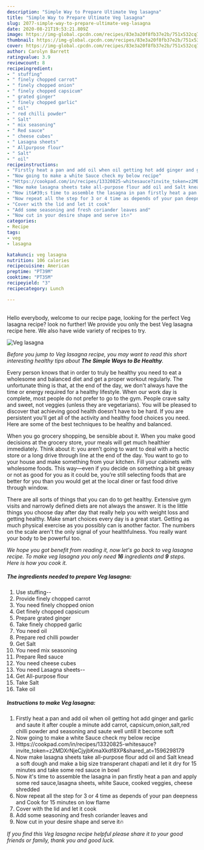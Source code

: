 ```yaml
---
description: "Simple Way to Prepare Ultimate Veg lasagna"
title: "Simple Way to Prepare Ultimate Veg lasagna"
slug: 2077-simple-way-to-prepare-ultimate-veg-lasagna
date: 2020-08-21T19:53:21.809Z
image: https://img-global.cpcdn.com/recipes/83e3a20f8fb37e2b/751x532cq70/veg-lasagna-recipe-main-photo.jpg
thumbnail: https://img-global.cpcdn.com/recipes/83e3a20f8fb37e2b/751x532cq70/veg-lasagna-recipe-main-photo.jpg
cover: https://img-global.cpcdn.com/recipes/83e3a20f8fb37e2b/751x532cq70/veg-lasagna-recipe-main-photo.jpg
author: Carolyn Barrett
ratingvalue: 3.9
reviewcount: 8
recipeingredient:
- " stuffing"
- " finely chopped carrot"
- " finely chopped onion"
- " finely chopped capsicum"
- " grated ginger"
- " finely chopped garlic"
- " oil"
- " red chilli powder"
- " Salt"
- " mix seasoning"
- " Red sauce"
- " cheese cubes"
- " Lasagna sheets"
- " Allpurpose flour"
- " Salt"
- " oil"
recipeinstructions:
- "Firstly heat a pan and add oil when oil getting hot add ginger and garlic and saute it after couple a minute add carrot, capsicum,onion,salt,red chilli powder and seasoning and saute well untill it become soft"
- "Now going to make a white Sauce check my below recipe"
- "Https://cookpad.com/in/recipes/13320825-whitesauce?invite_token=z2MDXrNjeCjyjbKmaXkdf8XP&amp;shared_at=1596298179"
- "Now make lasagna sheets take all-purpose flour add oil and Salt knead a soft dough and make a big size transperant chapati and let it dry for 15 minutes and take some red sauce in bowl"
- "Now it&#39;s time to assemble the lasagna in pan firstly heat a pan and apply some red sauce,lasagna sheets, white Sauce, cooked veggies, cheese shredded"
- "Now repeat all the step for 3 or 4 time as depends of your pan deepness and Cook for 15 minutes on low flame"
- "Cover with the lid and let it cook"
- "Add some seasoning and fresh coriander leaves and"
- "Now cut in your desire shape and serve it🔥"
categories:
- Recipe
tags:
- veg
- lasagna

katakunci: veg lasagna 
nutrition: 106 calories
recipecuisine: American
preptime: "PT39M"
cooktime: "PT35M"
recipeyield: "3"
recipecategory: Lunch

---
```

<br>
Hello everybody, welcome to our recipe page, looking for the perfect Veg lasagna recipe? look no further! We provide you only the best Veg lasagna recipe here. We also have wide variety of recipes to try.
<br>


![Veg lasagna](https://img-global.cpcdn.com/recipes/83e3a20f8fb37e2b/751x532cq70/veg-lasagna-recipe-main-photo.jpg)

<i>Before you jump to Veg lasagna recipe, you may want to read this short interesting healthy tips about <strong>The Simple Ways to Be Healthy</strong>.</i>

Every person knows that in order to truly be healthy you need to eat a wholesome and balanced diet and get a proper workout regularly. The unfortunate thing is that, at the end of the day, we don't always have the time or energy required for a healthy lifestyle. When our work day is complete, most people do not prefer to go to the gym. People crave salty and sweet, not veggies (unless they are vegetarians). You will be pleased to discover that achieving good health doesn't have to be hard. If you are persistent you'll get all of the activity and healthy food choices you need. Here are some of the best techniques to be healthy and balanced.

When you go grocery shopping, be sensible about it. When you make good decisions at the grocery store, your meals will get much healthier immediately. Think about it: you aren’t going to want to deal with a hectic store or a long drive through line at the end of the day. You want to go to your house and make something from your kitchen. Fill your cabinets with wholesome foods. This way—even if you decide on something a bit greasy or not as good for you as it could be, you’re still selecting foods that are better for you than you would get at the local diner or fast food drive through window.

There are all sorts of things that you can do to get healthy. Extensive gym visits and narrowly defined diets are not always the answer. It is the little things you choose day after day that really help you with weight loss and getting healthy. Make smart choices every day is a great start. Getting as much physical exercise as you possibly can is another factor. The numbers on the scale aren't the only signal of your healthfulness. You really want your body to be powerful too. 


<i>We hope you got benefit from reading it, now let's go back to veg lasagna recipe. To make veg lasagna you only need <strong>16</strong> ingredients and <strong>9</strong> steps. Here is how you cook it.
</i>

##### The ingredients needed to prepare Veg lasagna:

1. Use  stuffing--
1. Provide  finely chopped carrot
1. You need  finely chopped onion
1. Get  finely chopped capsicum
1. Prepare  grated ginger
1. Take  finely chopped garlic
1. You need  oil
1. Prepare  red chilli powder
1. Get  Salt
1. You need  mix seasoning
1. Prepare  Red sauce
1. You need  cheese cubes
1. You need  Lasagna sheets--
1. Get  All-purpose flour
1. Take  Salt
1. Take  oil


##### Instructions to make Veg lasagna:

1. Firstly heat a pan and add oil when oil getting hot add ginger and garlic and saute it after couple a minute add carrot, capsicum,onion,salt,red chilli powder and seasoning and saute well untill it become soft
1. Now going to make a white Sauce check my below recipe
1. Https://cookpad.com/in/recipes/13320825-whitesauce?invite_token=z2MDXrNjeCjyjbKmaXkdf8XP&amp;shared_at=1596298179
1. Now make lasagna sheets take all-purpose flour add oil and Salt knead a soft dough and make a big size transperant chapati and let it dry for 15 minutes and take some red sauce in bowl
1. Now it&#39;s time to assemble the lasagna in pan firstly heat a pan and apply some red sauce,lasagna sheets, white Sauce, cooked veggies, cheese shredded
1. Now repeat all the step for 3 or 4 time as depends of your pan deepness and Cook for 15 minutes on low flame
1. Cover with the lid and let it cook
1. Add some seasoning and fresh coriander leaves and
1. Now cut in your desire shape and serve it🔥


<i>If you find this Veg lasagna recipe helpful please share it to your good friends or family, thank you and good luck.</i>
